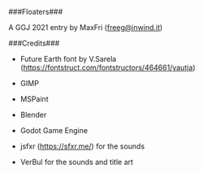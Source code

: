 ###Floaters###

A GGJ 2021 entry by MaxFri (freeg@inwind.it)

###Credits###

* Future Earth font by V.Sarela (https://fontstruct.com/fontstructors/464661/yautja)
* GIMP
* MSPaint
* Blender
* Godot Game Engine
* jsfxr (https://sfxr.me/) for the sounds

* VerBul for the sounds and title art

